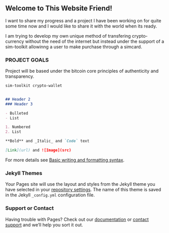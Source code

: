 ## Welcome to This Website Friend!

I want to share my progress and a project I have been working on for quite some time now and I would like to share it with the world when its ready.

I am trying to develop my own unique method of transfering crypto-currency without the need of the internet but instead under the support of a sim-toolkit allowinng a user to make purchase through a simcard.

### PROJECT GOALS

Project will be based under the bitcoin core principles of authenticity and transparency.

```markdown
sim-toolkit crypto-wallet


## Header 2
### Header 3

- Bulleted
- List

1. Numbered
2. List

**Bold** and _Italic_ and `Code` text

[Link](url) and ![Image](src)
```

For more details see [Basic writing and formatting syntax](https://docs.github.com/en/github/writing-on-github/getting-started-with-writing-and-formatting-on-github/basic-writing-and-formatting-syntax).

### Jekyll Themes

Your Pages site will use the layout and styles from the Jekyll theme you have selected in your [repository settings](https://github.com/Jeffe-rson/Jeffer-son/settings/pages). The name of this theme is saved in the Jekyll `_config.yml` configuration file.

### Support or Contact

Having trouble with Pages? Check out our [documentation](https://docs.github.com/categories/github-pages-basics/) or [contact support](https://support.github.com/contact) and we’ll help you sort it out.
